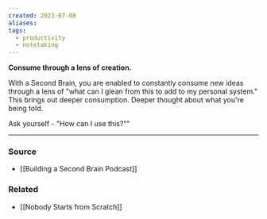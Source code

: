 ```yaml
---
created: 2023-07-08
aliases: 
tags:
  - productivity
  - notetaking
---
```

**Consume through a lens of creation.**

With a Second Brain, you are enabled to constantly consume new ideas through a lens of "what can I glean from this to add to my personal system."  This brings out deeper consumption. Deeper thought about what you're being told. 

Ask yourself - "How can I use this?""

****
### Source
- [[Building a Second Brain Podcast]]

### Related
- [[Nobody Starts from Scratch]]